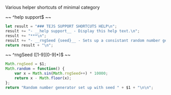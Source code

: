 Various helper shortcuts of minimal category

~~
^help support$
~~
```js
let result = "### TEJS SUPPORT SHORTCUTS HELP\n";
result += "- __help support__ - Display this help text.\n";
result += "***\n";
result += "- __rngSeed {seed}__ - Sets up a consistant random number generator with a seed of {seed} (a non-zero integer).  Useful for testing.\n";
return result + "\n";
```

~~
^rngSeed ([1-9][0-9]*)$
~~
```js
Math.rngSeed = $1;
Math.random = function() {
    var x = Math.sin(Math.rngSeed++) * 10000;
    return x - Math.floor(x);
};
return "Random number generator set up with seed " + $1 + "\n\n";
```
